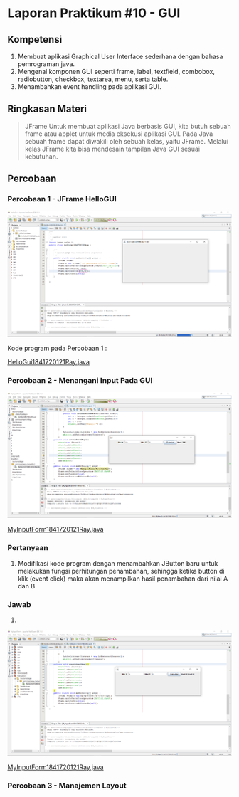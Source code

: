 # Laporan Praktikum #10 - GUI

## Kompetensi

1. Membuat aplikasi Graphical User Interface sederhana dengan bahasa pemrograman java.
2. Mengenal komponen GUI seperti frame, label, textfield, combobox, radiobutton, checkbox, textarea, menu, serta table.
3. Menambahkan event handling pada aplikasi GUI.

## Ringkasan Materi

>JFrame Untuk membuat aplikasi Java berbasis GUI, kita butuh sebuah frame atau applet untuk media eksekusi aplikasi GUI. Pada Java sebuah frame dapat diwakili oleh sebuah kelas, yaitu JFrame. Melalui kelas JFrame kita bisa mendesain tampilan Java GUI sesuai kebutuhan.

## Percobaan

### Percobaan 1 - JFrame HelloGUI

![contoh screenshot](img/Screenshot_1.png)

Kode program pada Percobaan 1 : 

[HelloGui1841720121Ray.java](../../src/11_GUI/HelloGui/HelloGui1841720121Ray.java)

### Percobaan 2 - Menangani Input Pada GUI 

![contoh screenshot](img/Screenshot_2.png)

[MyInputForm1841720121Ray.java](../../src/11_GUI/MyInputForm/MyInputForm1841720121Ray.java)

### Pertanyaan
1. Modifikasi kode program dengan menambahkan JButton baru untuk melakukan fungsi perhitungan penambahan, sehingga ketika button di klik (event click) maka akan menampilkan hasil penambahan dari nilai A dan B 

### Jawab

1. 

![contoh screenshot](img/Screenshot_3.png)

[MyInputForm1841720121Ray.java](../../src/11_GUI/pertanyaan/MyInputForm1841720121Ray.java)

### Percobaan 3 - Manajemen Layout

